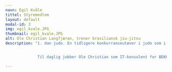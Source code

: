 ```yaml
---
navn: Egil Kvåle
tittel: Styremedlem
layout: default
modal-id: 3
img: egil_kvale.JPG
thumbnail: egil_kvale.JPG
alt: Ole Christian Langfjæran, trener brasiliansk jiu-jitsu
description: "1. dan judo. En tidligere konkurranseutøver i judo som i Oslo byttet beite og begynte med brasiliansk jiu-jitsu. Ole Christian leder nybegynnerkurset for BJJ med gi(drakt)


              Til daglig jobber Ole Christian som IT-konsulent for BEKK i Trondheim."

---
```

